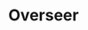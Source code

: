 ---
pid: LLP108
title: Overseer
location_transcription: Somewhere in Philly
zipcode: '19148'
outside_phl: 
neighborhood: Whitman,Pennsport,South Philadelphia
age: '11'
age_range: 6-13
instagram: 
image_file_name: LLP_108.jpg
proposal_transcription: |-
  It is a giant eye watching over Philadelphia. This eye resembles that we are all watched over and protected.

  //Overseer//
topic: Politics,Freedom
topic_summary: 0, 0
type: Sculpture Statue
keywords_other: eye, big brother, oversight, safety, surveillance
credit: Larry
image_labels: 
twitter: 
facebook: 
permalink: "/monuments/llp108/"
layout: item-page
---